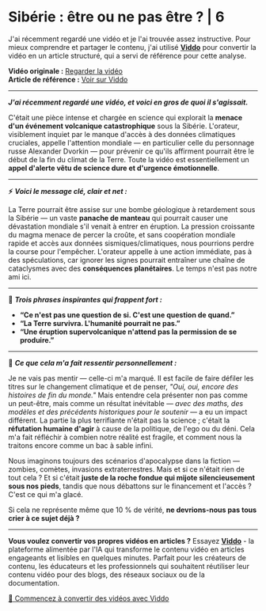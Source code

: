 # Sibérie : être ou ne pas être ? | 6

J'ai récemment regardé une vidéo et je l'ai trouvée assez instructive. Pour mieux comprendre et partager le contenu, j'ai utilisé **[Viddo](https://viddo.pro/)** pour convertir la vidéo en un article structuré, qui a servi de référence pour cette analyse.

**Vidéo originale :** [Regarder la vidéo](https://www.youtube.com/watch?v=_kzlgFINGh8)  
**Article de référence :** [Voir sur Viddo](https://viddo.pro/zh/video-result/6fff783b-81ac-49a6-a2cd-9d47893637d9)

---

**_J'ai récemment regardé une vidéo, et voici en gros de quoi il s'agissait._**

C'était une pièce intense et chargée en science qui explorait la **menace d'un événement volcanique catastrophique** sous la Sibérie. L'orateur, visiblement inquiet par le manque d'accès à des données climatiques cruciales, appelle l'attention mondiale — en particulier celle du personnage russe Alexander Dvorkin — pour prévenir ce qu'ils affirment pourrait être le début de la fin du climat de la Terre. Toute la vidéo est essentiellement un **appel d'alerte vêtu de science dure et d'urgence émotionnelle**.

---

**⚡️** **_Voici le message clé, clair et net :_**

La Terre pourrait être assise sur une bombe géologique à retardement sous la Sibérie — un vaste **panache de manteau** qui pourrait causer une dévastation mondiale s'il venait à entrer en éruption. La pression croissante du magma menace de percer la croûte, et sans coopération mondiale rapide et accès aux données sismiques/climatiques, nous pourrions perdre la course pour l'empêcher. L'orateur appelle à une action immédiate, pas à des spéculations, car ignorer les signes pourrait entraîner une chaîne de cataclysmes avec des **conséquences planétaires**. Le temps n'est pas notre ami ici.

---

**💬** **_Trois phrases inspirantes qui frappent fort :_**

- **“Ce n'est pas une question de si. C'est une question de quand.”**
- **“La Terre survivra. L'humanité pourrait ne pas.”**
- **“Une éruption supervolcanique n'attend pas la permission de se produire.”**

---

**🧠** **_Ce que cela m'a fait ressentir personnellement :_**

Je ne vais pas mentir — celle-ci m'a marqué. Il est facile de faire défiler les titres sur le changement climatique et de penser, *"Oui, oui, encore des histoires de fin du monde."* Mais entendre cela présenter non pas comme un peut-être, mais comme un résultat inévitable — *avec des maths, des modèles et des précédents historiques pour le soutenir* — a eu un impact différent. La partie la plus terrifiante n'était pas la science ; c'était la **réfutation humaine d'agir** à cause de la politique, de l'ego ou du déni. Cela m'a fait réfléchir à combien notre réalité est fragile, et comment nous la traitons encore comme un bac à sable infini.

Nous imaginons toujours des scénarios d'apocalypse dans la fiction — zombies, comètes, invasions extraterrestres. Mais et si ce n'était rien de tout cela ? Et si c'était **juste de la roche fondue qui mijote silencieusement sous nos pieds**, tandis que nous débattons sur le financement et l'accès ? C'est ce qui m'a glacé.

Si cela ne représente même que 10 % de vérité, **ne devrions-nous pas tous crier à ce sujet déjà ?**

---

**Vous voulez convertir vos propres vidéos en articles ?** Essayez **[Viddo](https://viddo.pro/)** - la plateforme alimentée par l'IA qui transforme le contenu vidéo en articles engageants et lisibles en quelques minutes. Parfait pour les créateurs de contenu, les éducateurs et les professionnels qui souhaitent réutiliser leur contenu vidéo pour des blogs, des réseaux sociaux ou de la documentation.

[🚀 Commencez à convertir des vidéos avec Viddo](https://viddo.pro/)